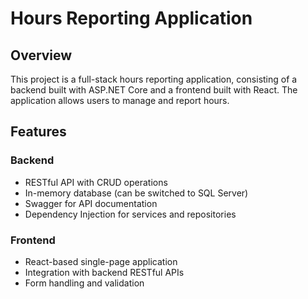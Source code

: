 # Hours Reporting Application

## Overview

This project is a full-stack hours reporting application, consisting of a backend built with ASP.NET Core and a frontend built with React. The application allows users to manage and report hours.

## Features

### Backend

- RESTful API with CRUD operations
- In-memory database (can be switched to SQL Server)
- Swagger for API documentation
- Dependency Injection for services and repositories

### Frontend

- React-based single-page application
- Integration with backend RESTful APIs
- Form handling and validation
